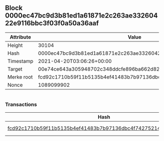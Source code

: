## Block 0000ec47bc9d3b81ed1a61871e2c263ae33260422e9116bbc3f03f0a50a36aaf

Attribute | Value
--- | ---
Height | 30104
Hash | 0000ec47bc9d3b81ed1a61871e2c263ae33260422e9116bbc3f03f0a50a36aaf
Timestamp | 2021-04-20T03:06:26+00:00
Target | 00e74ce643a305948702c348ddcfe896ba662d82c1a228faf4ad12250f07334e
Merke root | fcd92c1710b59f11b5135b4ef41483b7b97136dbc4f742752145b57c45268e0c
Nonce | 1089099902

```

```

### Transactions

Hash | Amount
--- | ---
[fcd92c1710b59f11b5135b4ef41483b7b97136dbc4f742752145b57c45268e0c](fcd92c1710b59f11b5135b4ef41483b7b97136dbc4f742752145b57c45268e0c.md) | 10.00000000 SKEPTI 
